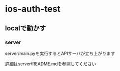 # ios-auth-test

## localで動かす

### server

server/main.pyを実行するとAPIサーバが立ち上がります

詳細はserver/README.mdを参照してください
